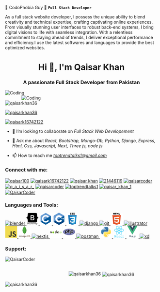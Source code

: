 🤴 CodoPhobia Guy 🤴
**`Full Stack Developer`**

As a full stack website developer, I possess the unique ability to blend creativity and technical expertise, crafting captivating online experiences. From visually stunning user interfaces to robust back-end systems, I bring digital visions to life with seamless integration. With a relentless commitment to staying ahead of trends, I deliver exceptional performance and efficiency.I use the latest softwares and languages to provide the best optimized websites.


<h1 align="center">Hi 👋, I'm Qaisar Khan</h1>
<h3 align="center">A passionate Full Stack Developer from Pakistan</h3>

<img align="left" alt="Coding" width="450"  src="https://www.snexplores.org/wp-content/uploads/2023/02/1030_ChatGPT_feat.gif">
<img align="right" alt="Coding" width="450" src="https://camo.githubusercontent.com/cae12fddd9d6982901d82580bdf321d81fb299141098ca1c2d4891870827bf17/68747470733a2f2f6d69726f2e6d656469756d2e636f6d2f6d61782f313336302f302a37513379765349765f7430696f4a2d5a2e676966">

<p align="left"> <img src="https://komarev.com/ghpvc/?username=qaisarkhan36&label=Profile%20views&color=0e75b6&style=flat" alt="qaisarkhan36" /> </p>

<p align="left"> <a href="https://github.com/ryo-ma/github-profile-trophy"><img src="https://github-profile-trophy.vercel.app/?username=qaisarkhan36" alt="qaisarkhan36" /></a> </p>

<p align="left"> <a href="https://twitter.com/qaisark16742122" target="blank"><img src="https://img.shields.io/twitter/follow/qaisark16742122?logo=twitter&style=for-the-badge" alt="qaisark16742122" /></a> </p>

- 👯 I’m looking to collaborate on *Full Stack Web Developement*

- 💬 Ask me about *React, Bootstrap, Mongo-Db, Python, Django, Express, Html, Css, Javascript, Next, Three js, node js*

- 📫 How to reach me *toptrendtalks1@gmail.com*

<h3 align="left">Connect with me:</h3>
<p align="left">
<a href="https://codepen.io/qaisar100" target="blank"><img align="center" src="https://raw.githubusercontent.com/rahuldkjain/github-profile-readme-generator/master/src/images/icons/Social/codepen.svg" alt="qaisar100" height="30" width="40" /></a>
<a href="https://twitter.com/qaisark16742122" target="blank"><img align="center" src="https://raw.githubusercontent.com/rahuldkjain/github-profile-readme-generator/master/src/images/icons/Social/twitter.svg" alt="qaisark16742122" height="30" width="40" /></a>
<a href="https://www.linkedin.com/in/qaisar-khan-425aa624b/" target="blank"><img align="center" src="https://raw.githubusercontent.com/rahuldkjain/github-profile-readme-generator/master/src/images/icons/Social/linked-in-alt.svg" alt="qaisar khan" height="30" width="40" /></a>
<a href="https://stackoverflow.com/users/21446119" target="blank"><img align="center" src="https://raw.githubusercontent.com/rahuldkjain/github-profile-readme-generator/master/src/images/icons/Social/stack-overflow.svg" alt="21446119" height="30" width="40" /></a>
<a href="https://kaggle.com/QaisarCoder" target="blank"><img align="center" src="https://raw.githubusercontent.com/rahuldkjain/github-profile-readme-generator/master/src/images/icons/Social/kaggle.svg" alt="qaisarcoder" height="30" width="40" /></a>
<a href="https://instagram.com/q_a_i_s_a_r_" target="blank"><img align="center" src="https://raw.githubusercontent.com/rahuldkjain/github-profile-readme-generator/master/src/images/icons/Social/instagram.svg" alt="q_a_i_s_a_r_" height="30" width="40" /></a>
<a href="https://dribbble.com/QaisarCoder" target="blank"><img align="center" src="https://raw.githubusercontent.com/rahuldkjain/github-profile-readme-generator/master/src/images/icons/Social/dribbble.svg" alt="qaisarcoder" height="30" width="40" /></a>
<a href="https://www.hackerrank.com/toptrendtalks1" target="blank"><img align="center" src="https://raw.githubusercontent.com/rahuldkjain/github-profile-readme-generator/master/src/images/icons/Social/hackerrank.svg" alt="toptrendtalks1" height="30" width="40" /></a>
<a href="https://leetcode.com/Qaisar_khan_1/" target="blank"><img align="center" src="https://raw.githubusercontent.com/rahuldkjain/github-profile-readme-generator/master/src/images/icons/Social/leet-code.svg" alt="qaisar_khan_1" height="30" width="40" /></a>
<a href="https://www.topcoder.com/members/QaisarCoder" target="blank"><img align="center" src="https://raw.githubusercontent.com/rahuldkjain/github-profile-readme-generator/master/src/images/icons/Social/topcoder.svg" alt="QaisarCoder" height="30" width="40" /></a>
</p>

<h3 align="left">Languages and Tools:</h3>
<p align="left"> <a href="https://www.blender.org/" target="_blank" rel="noreferrer"> <img src="https://download.blender.org/branding/community/blender_community_badge_white.svg" alt="blender" width="40" height="40"/> </a> <a href="https://getbootstrap.com" target="_blank" rel="noreferrer"> <img src="https://raw.githubusercontent.com/devicons/devicon/master/icons/bootstrap/bootstrap-plain-wordmark.svg" alt="bootstrap" width="40" height="40"/> </a> <a href="https://www.cprogramming.com/" target="_blank" rel="noreferrer"> <img src="https://raw.githubusercontent.com/devicons/devicon/master/icons/c/c-original.svg" alt="c" width="40" height="40"/> </a> <a href="https://www.w3schools.com/cpp/" target="_blank" rel="noreferrer"> <img src="https://raw.githubusercontent.com/devicons/devicon/master/icons/cplusplus/cplusplus-original.svg" alt="cplusplus" width="40" height="40"/> </a> <a href="https://www.w3schools.com/css/" target="_blank" rel="noreferrer"> <img src="https://raw.githubusercontent.com/devicons/devicon/master/icons/css3/css3-original-wordmark.svg" alt="css3" width="40" height="40"/> </a> <a href="https://www.djangoproject.com/" target="_blank" rel="noreferrer"> <img src="https://cdn.worldvectorlogo.com/logos/django.svg" alt="django" width="40" height="40"/> </a> <a href="https://git-scm.com/" target="_blank" rel="noreferrer"> <img src="https://www.vectorlogo.zone/logos/git-scm/git-scm-icon.svg" alt="git" width="40" height="40"/> </a> <a href="https://www.w3.org/html/" target="_blank" rel="noreferrer"> <img src="https://raw.githubusercontent.com/devicons/devicon/master/icons/html5/html5-original-wordmark.svg" alt="html5" width="40" height="40"/> </a> <a href="https://www.adobe.com/in/products/illustrator.html" target="_blank" rel="noreferrer"> <img src="https://www.vectorlogo.zone/logos/adobe_illustrator/adobe_illustrator-icon.svg" alt="illustrator" width="40" height="40"/> </a> <a href="https://developer.mozilla.org/en-US/docs/Web/JavaScript" target="_blank" rel="noreferrer"> <img src="https://raw.githubusercontent.com/devicons/devicon/master/icons/javascript/javascript-original.svg" alt="javascript" width="40" height="40"/> </a> <a href="https://www.mongodb.com/" target="_blank" rel="noreferrer"> <img src="https://raw.githubusercontent.com/devicons/devicon/master/icons/mongodb/mongodb-original-wordmark.svg" alt="mongodb" width="40" height="40"/> </a> <a href="https://nextjs.org/" target="_blank" rel="noreferrer"> <img src="https://cdn.worldvectorlogo.com/logos/nextjs-2.svg" alt="nextjs" width="40" height="40"/> </a> <a href="https://nodejs.org" target="_blank" rel="noreferrer"> <img src="https://raw.githubusercontent.com/devicons/devicon/master/icons/nodejs/nodejs-original-wordmark.svg" alt="nodejs" width="40" height="40"/> </a> <a href="https://www.php.net" target="_blank" rel="noreferrer"> <img src="https://raw.githubusercontent.com/devicons/devicon/master/icons/php/php-original.svg" alt="php" width="40" height="40"/> </a> <a href="https://postman.com" target="_blank" rel="noreferrer"> <img src="https://www.vectorlogo.zone/logos/getpostman/getpostman-icon.svg" alt="postman" width="40" height="40"/> </a> <a href="https://www.python.org" target="_blank" rel="noreferrer"> <img src="https://raw.githubusercontent.com/devicons/devicon/master/icons/python/python-original.svg" alt="python" width="40" height="40"/> </a> <a href="https://reactjs.org/" target="_blank" rel="noreferrer"> <img src="https://raw.githubusercontent.com/devicons/devicon/master/icons/react/react-original-wordmark.svg" alt="react" width="40" height="40"/> </a> <a href="https://vuejs.org/" target="_blank" rel="noreferrer"> <img src="https://raw.githubusercontent.com/devicons/devicon/master/icons/vuejs/vuejs-original-wordmark.svg" alt="vuejs" width="40" height="40"/> </a> <a href="https://www.adobe.com/products/xd.html" target="_blank" rel="noreferrer"> <img src="https://cdn.worldvectorlogo.com/logos/adobe-xd.svg" alt="xd" width="40" height="40"/> </a> </p>

<h3 align="left">Support:</h3>
<p><a href="https://www.buymeacoffee.com/QaisarCoder"> <img align="left" src="https://cdn.buymeacoffee.com/buttons/v2/default-yellow.png" height="50" width="210" alt="QaisarCoder" /></a></p><br><br>

<p><img align="left" src="https://github-readme-stats.vercel.app/api/top-langs?username=qaisarkhan36&show_icons=true&locale=en&layout=compact" alt="qaisarkhan36" /></p>

<p>&nbsp;<img align="center" src="https://github-readme-stats.vercel.app/api?username=qaisarkhan36&show_icons=true&locale=en" alt="qaisarkhan36" /></p>

<p><img align="center" src="https://github-readme-streak-stats.herokuapp.com/?user=qaisarkhan36&" alt="qaisarkhan36" /></p>
